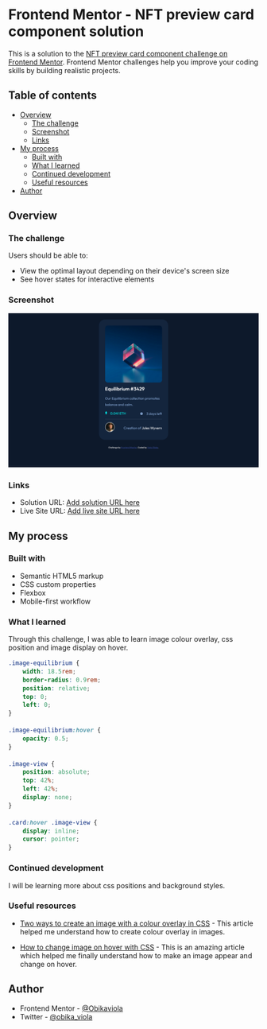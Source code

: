 # Frontend Mentor - NFT preview card component solution

This is a solution to the [NFT preview card component challenge on Frontend Mentor](https://www.frontendmentor.io/challenges/nft-preview-card-component-SbdUL_w0U). Frontend Mentor challenges help you improve your coding skills by building realistic projects. 

## Table of contents

- [Overview](#overview)
  - [The challenge](#the-challenge)
  - [Screenshot](#screenshot)
  - [Links](#links)
- [My process](#my-process)
  - [Built with](#built-with)
  - [What I learned](#what-i-learned)
  - [Continued development](#continued-development)
  - [Useful resources](#useful-resources)
- [Author](#author)

## Overview

### The challenge

Users should be able to:

- View the optimal layout depending on their device's screen size
- See hover states for interactive elements

### Screenshot

![screenshot of the nft card](/images/nft-screenshot.png)

### Links

- Solution URL: [Add solution URL here](https://your-solution-url.com)
- Live Site URL: [Add live site URL here](https://your-live-site-url.com)

## My process

### Built with

- Semantic HTML5 markup
- CSS custom properties
- Flexbox
- Mobile-first workflow

### What I learned

Through this challenge, I was able to learn image colour overlay, css position and image display on hover. 

```css
.image-equilibrium {
    width: 18.5rem;
    border-radius: 0.9rem;
    position: relative;
    top: 0;
    left: 0;
}

.image-equilibrium:hover {
    opacity: 0.5;
}

.image-view {
    position: absolute;
    top: 42%;
    left: 42%;
    display: none;
}

.card:hover .image-view {
    display: inline;
    cursor: pointer;
}
```

### Continued development

I will be learning more about css positions and background styles.

### Useful resources

- [Two ways to create an image with a colour overlay in CSS](https://dev.to/ellen_dev/two-ways-to-achieve-an-image-colour-overlay-with-css-eio) - This article helped me understand how to create colour overlay in images.

- [How to change image on hover with CSS](https://www.tutorialrepublic.com/faq/how-to-change-image-on-hover-with-css.php) - This is an amazing article which helped me finally understand how to make an image appear and change on hover.

## Author

- Frontend Mentor - [@Obikaviola](https://www.frontendmentor.io/profile/Obikaviola)
- Twitter - [@obika_viola](https://www.twitter.com/obika_viola)
